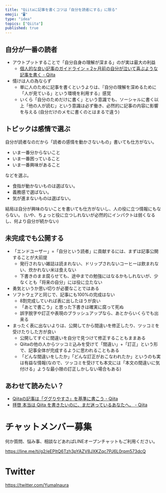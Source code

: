 ```yaml
---
title: "Qiitaに記事を書くコツは「自分を読者にする」に限る"
emoji: "🖥"
type: "idea"
topics: ["Qiita"]
published: true
---
```



## 自分が一番の読者

- アウトプットすることで「自分自身の理解が深まる」のが実は最大の利益
  - [個人的な良い記事のガイドライン = 2ヶ月前の自分が泣いて喜ぶような記事を書く - Qiita](https://qiita.com/jnchito/items/5c3eb3640ad57b3edc6c)
- 情けは人の為ならず
  - 単に人のために記事を書くというよりは、『自分の理解を深めるために「人が見ている」という環境を利用する』感覚
  - いくら「自分のためだけに書く」という意識でも、ソーシャルに書く以上「他の人が読む」という意識は必ず働き、必然的に記事の内容に影響を与える (自分だけのメモに書くのとはまるで違う)

## トピックは感情で選ぶ

自分が読者なのだから「読者の感情を動かさないもの」書いても仕方がない。

- いま一番分からないこと
- いま一番困っていること
- いま一番興味があること

などを選ぶ。

- 食指が動かないものは選ばない。
- 義務感で選ばない。
- 気が進まないものは選ばない。

結局は自分が興味のないことを書いても仕方がないし、人の役に立つ情報にもならない。
(いや、ちょっと役に立つしれないが必然的にインパクトは弱くなるし、何より自分が続かない)

## 未完成でも公開する

- 「エンドユーザー」=「自分という読者」に貢献するには、まずは記事公開することが大前提
  - 発行されない雑誌は読まれない、ドリップされないコーヒーは飲まれない、炊かれない米は食えない
  - 下書きのまま腐らせても、途中までの勉強にはなるかもしれないが、少なくとも「将来の自分」には役に立たない
- 勇気というか思い切りが必要なことではある
- ソフトウェアと同じで、記事にも100%の完成はない
  - 8割完成していれば表に出したほうが良い
  - 「あとで書こう」と思った下書きは確実に腐って死ぬ
  - 誤字脱字や訂正や表現のブラッシュアップなら、あとからいくらでも出来る
- まったく表に出ないよりは、公開してから間違いを修正したり、ツッコミを受けたりした方が良い
  - 公開してすぐに間違いを自分で見つけて修正することもままある
  - Qiitaの他の人からツッコミ込みを受けて「間違い」+「訂正」という形で、記事全体が完成するように思われることもある
  - 「どんな間違いをしたか」「どんな訂正がおこなわれたか」というのも実は有益な情報(なので、ツッコミを受けても本文には「本文の間違いに気付ける」ような最小限の訂正しかしない場合もある)

## あわせて読みたい？

- [Qiitaの記事は「ググりやすさ」を基準に書こう - Qiita](https://qiita.com/YumaInaura/items/09a6dfae85d8b4c4f2d8)
- [拝啓 本当は Qiita を書きたいのに、まだ迷っているあなたへ。 - Qiita](https://qiita.com/YumaInaura/items/4d2c602d59c62daa9344)








<!-- Update From Qiita API -->

# チャットメンバー募集


何か質問、悩み事、相談などあればLINEオープンチャットもご利用ください。

https://line.me/ti/g2/eEPltQ6Tzh3pYAZV8JXKZqc7PJ6L0rpm573dcQ





# Twitter


https://twitter.com/YumaInaura


<!-- Update From Qiita API -->


